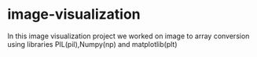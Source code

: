 # image-visualization
In this image visualization project we worked on image to array conversion using  libraries PIL(pil),Numpy(np) and matplotlib(plt)

